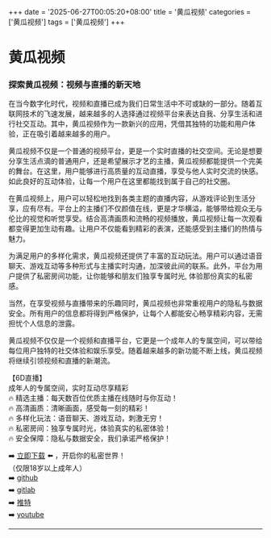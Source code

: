 +++
date = '2025-06-27T00:05:20+08:00'
title = '黄瓜视频'
categories = ['黄瓜视频']
tags = ['黄瓜视频']
+++

# 黄瓜视频

### 探索黄瓜视频：视频与直播的新天地

在当今数字化时代，视频和直播已成为我们日常生活中不可或缺的一部分。随着互联网技术的飞速发展，越来越多的人选择通过视频平台来表达自我、分享生活和进行社交互动。其中，黄瓜视频作为一款新兴的应用，凭借其独特的功能和用户体验，正在吸引着越来越多的用户。

黄瓜视频不仅是一个普通的视频平台，更是一个实时直播的社交空间。无论是想要分享生活点滴的普通用户，还是希望展示才艺的主播，黄瓜视频都能提供一个完美的舞台。在这里，用户能够进行高质量的互动直播，享受与他人实时交流的快感。如此良好的互动体验，让每一个用户在这里都能找到属于自己的社交圈。

在黄瓜视频上，用户可以轻松地找到各类主题的直播内容，从游戏评论到生活分享，应有尽有。平台上的主播们不仅颜值在线，更是才华横溢，能够带给观众无与伦比的视觉和听觉享受。结合高清画质和流畅的视频播放，黄瓜视频让每一次观看都变得更加生动有趣。让用户不仅能看到精彩的表演，还能感受到主播们的热情与魅力。

为满足用户的多样化需求，黄瓜视频还提供了丰富的互动玩法。用户可以通过语音聊天、游戏互动等多种形式与主播实时沟通，加深彼此间的联系。此外，平台为用户提供了私密房间功能，让你能够和朋友们独享专属时光, 体验那份真实的私密感。

当然，在享受视频与直播带来的乐趣同时，黄瓜视频也非常重视用户的隐私与数据安全。所有用户的信息都将得到严格保护，让每个人都能安心畅享精彩内容，无需担忧个人信息的泄露。

黄瓜视频不仅仅是一个视频和直播平台，它更是一个成年人的专属空间，可以带给每位用户独特的社交体验和娱乐享受。随着越来越多的新功能不断上线，黄瓜视频将继续引领视频和直播的新潮流。

【6D直播】  
成年人的专属空间，实时互动尽享精彩  
🔥 精选主播：每天数百位优质主播在线随时与你互动！  
🔥 高清画质：清晰画面，感受每一刻的精彩！  
🔥 多样化玩法：语音聊天、游戏互动，刺激无穷！  
🔥 私密房间：独享专属时光，体验真实的私密体验！  
🔥 安全保障：隐私与数据安全，我们承诺严格保护！  

➡️ [立即下载](https://down123.s3.ap-east-1.amazonaws.com/down/down.html?channelCode=blog) ⬅️ ，开启你的私密世界！  
（仅限18岁以上成年人）  
➡️ [github](https://aldult-live.github.io/)  
➡️ [gitlab](https://seo-09598d.gitlab.io/)  
➡️ [推特](https://x.com/wegame33)  
➡️ [youtube](https://www.youtube.com/@6Dlive)  

---
